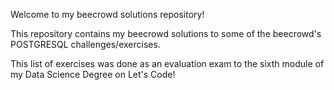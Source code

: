 Welcome to my beecrowd solutions repository!

This repository contains my beecrowd solutions to some of the beecrowd's POSTGRESQL challenges/exercises.

This list of exercises was done as an evaluation exam to the sixth module of my Data Science Degree on Let's Code!
